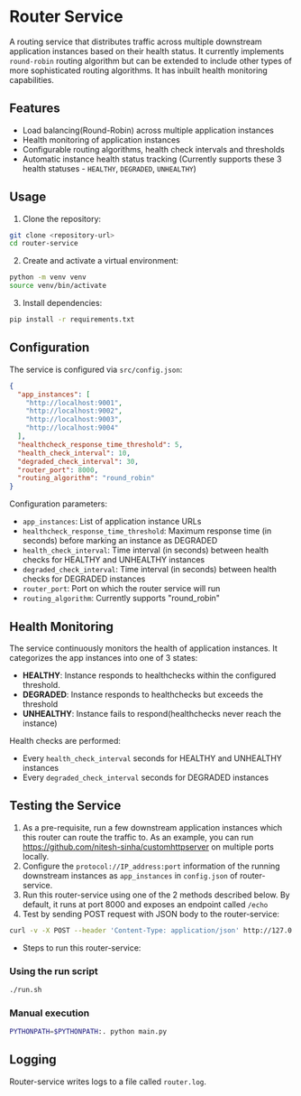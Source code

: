 # Router Service

A routing service that distributes traffic across multiple downstream application instances based on their health status. It currently implements `round-robin` routing algorithm but can be extended to include other types of more sophisticated routing algorithms. It has inbuilt health monitoring capabilities.

## Features

- Load balancing(Round-Robin) across multiple application instances
- Health monitoring of application instances
- Configurable routing algorithms, health check intervals and thresholds
- Automatic instance health status tracking (Currently supports these 3 health statuses - `HEALTHY`, `DEGRADED`, `UNHEALTHY`)

## Usage

1. Clone the repository:
```bash
git clone <repository-url>
cd router-service
```

2. Create and activate a virtual environment:
```bash
python -m venv venv
source venv/bin/activate
```

3. Install dependencies:
```bash
pip install -r requirements.txt
```

## Configuration

The service is configured via `src/config.json`:

```json
{
  "app_instances": [
    "http://localhost:9001",
    "http://localhost:9002",
    "http://localhost:9003",
    "http://localhost:9004"
  ],
  "healthcheck_response_time_threshold": 5,
  "health_check_interval": 10,
  "degraded_check_interval": 30,
  "router_port": 8000,
  "routing_algorithm": "round_robin"
}
```

Configuration parameters:
- `app_instances`: List of application instance URLs
- `healthcheck_response_time_threshold`: Maximum response time (in seconds) before marking an instance as DEGRADED
- `health_check_interval`: Time interval (in seconds) between health checks for HEALTHY and UNHEALTHY instances
- `degraded_check_interval`: Time interval (in seconds) between health checks for DEGRADED instances
- `router_port`: Port on which the router service will run
- `routing_algorithm`: Currently supports "round_robin"

## Health Monitoring

The service continuously monitors the health of application instances. It categorizes the app instances into one of 3 states:

- **HEALTHY**: Instance responds to healthchecks within the configured threshold.
- **DEGRADED**: Instance responds to healthchecks but exceeds the threshold
- **UNHEALTHY**: Instance fails to respond(healthchecks never reach the instance)

Health checks are performed:
- Every `health_check_interval` seconds for HEALTHY and UNHEALTHY instances
- Every `degraded_check_interval` seconds for DEGRADED instances


## Testing the Service

1. As a pre-requisite, run a few downstream application instances which this router can route the traffic to. As an example, you can run https://github.com/nitesh-sinha/customhttpserver on multiple ports locally.
2. Configure the `protocol://IP_address:port` information of the running downstream instances as `app_instances` in `config.json` of router-service.
3. Run this router-service using one of the 2 methods described below. By default, it runs at port 8000 and exposes an endpoint called `/echo`
4. Test by sending POST request with JSON body to the router-service:
```bash
curl -v -X POST --header 'Content-Type: application/json' http://127.0.0.1:8000/echo -d '{"gameid": "coolknight", "payment":"500", "currency": "INR", "timestamp": "2025-05-04T12:00:00Z"}'
```

- Steps to run this router-service:

### Using the run script
```bash
./run.sh
```

### Manual execution
```bash
PYTHONPATH=$PYTHONPATH:. python main.py
```


## Logging

Router-service writes logs to a file called `router.log`.